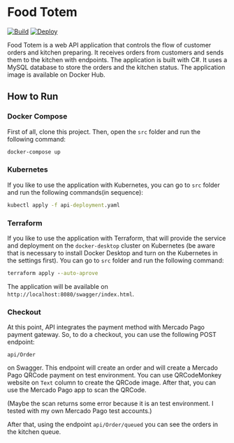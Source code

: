 # Food Totem
[![Build](https://github.com/leonardo-avila/food-totem/actions/workflows/build.yml/badge.svg)](https://github.com/leonardo-avila/food-totem/actions/workflows/build.yml)
[![Deploy](https://github.com/leonardo-avila/food-totem/actions/workflows/deploy.yml/badge.svg)](https://github.com/leonardo-avila/food-totem/actions/workflows/deploy.yml)

Food Totem is a web API application that controls the flow of customer orders and kitchen preparing. It receives orders from customers and sends them to the kitchen with endpoints. The application is built with C#. It uses a MySQL database to store the orders and the kitchen status. The application image is available on Docker Hub.

## How to Run

### Docker Compose
First of all, clone this project. Then, open the `src` folder and run the following command:

```cmd
docker-compose up
```

### Kubernetes
If you like to use the application with Kubernetes, you can go to `src` folder and run the following commands(in sequence):

```cmd
kubectl apply -f api-deployment.yaml
```

### Terraform

If you like to use the application with Terraform, that will provide the service and deployment on the `docker-desktop` cluster on Kubernetes (be aware that is necessary to install Docker Desktop and turn on the Kubernetes in the settings first). You can go to `src` folder and run the following command:

```cmd
terraform apply --auto-aprove
```

The application will be available on `http://localhost:8080/swagger/index.html`.

### Checkout

At this point, API integrates the payment method with Mercado Pago payment gateway. So, to do a checkout, you can use the following POST endpoint:

```api/Order```

on Swagger. This endpoint will create an order and will create a Mercado Pago QRCode payment on test environment. You can use QRCodeMonkey website on `Text` column to create the QRCode image. After that, you can use the Mercado Pago app to scan the QRCode.

(Maybe the scan returns some error because it is an test environment. I tested with my own Mercado Pago test accounts.)

After that, using the endpoint ```api/Order/queued``` you can see the orders in the kitchen queue.

